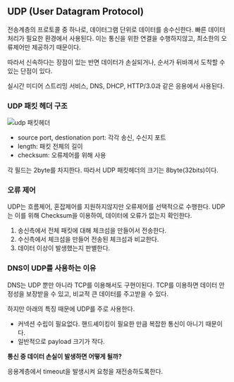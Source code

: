 ## UDP (User Datagram Protocol)

전송계층의 프로토콜 중 하나로, 데이터그램 단위로 데이터를 송수신한다.
빠른 데이터 처리가 필요한 환경에서 사용된다.
이는 통신을 위한 연결을 수행하지않고, 최소한의 오류제어만 제공하기 때문이다.

따라서 신속하다는 장점이 있는 반면 데이터가 손실되거나, 순서가 뒤바껴서 도착할 수 있는 단점이 있다.

실시간 미디어 스트리밍 서비스, DNS, DHCP, HTTP/3.0과 같은 응용에서 사용된다.

### UDP 패킷 헤더 구조

![udp 패킷헤더](https://user-images.githubusercontent.com/55647436/225491764-4dd3d8ec-4a2a-499c-9534-ce596c1751df.png)

- source port, destionation port: 각각 송신, 수신지 포트
- length: 패킷 전체의 길이
- checksum: 오류제어를 위해 사용

각 필드는 2byte를 차지한다. 따라서 UDP 패킷헤더의 크기는 8byte(32bits)이다.

### 오류 제어

UDP는 흐름제어, 혼잡제어를 지원하지않지만 오류제어를 선택적으로 수행한다.
UDP는 이를 위해 Checksum을 이용하여, 데이터에 오류가 없는지 확인한다.

1. 송신측에서 전체 패킷에 대해 체크섬을 만들어서 전송한다.
2. 수신측에서 체크섬을 만들어 전송된 체크섬과 비교한다.
3. 데이터 이상이 발생했는지 판별한다.

### DNS이 UDP를 사용하는 이유

DNS는 UDP 뿐만 아니라 TCP를 이용해서도 구현이된다. TCP를 이용하면 데이터 안정성을 보장받을 수 있고, 비교적 큰 데이터를 주고받을 수 있다.

하지만 아래의 특징 때문에 UDP를 주로 사용한다.

- 커넥션 수립이 필요없다. 핸드셰이킹이 필요한 만큼 복잡한 통신이 아니기 때문이다.
- 일반적으로 payload 크기가 작다.

**통신 중 데이터 손실이 발생하면 어떻게 될까?**

응용계층에서 timeout을 발생시켜 요청을 재전송하도록한다.
